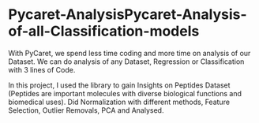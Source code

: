 # Pycaret-AnalysisPycaret-Analysis-of-all-Classification-models

With PyCaret, we spend less time coding and more time on analysis of our Dataset.
We can do analysis of any Dataset, Regression or Classification with 3 lines of Code.

In this project, I used the library to gain Insights on Peptides Dataset (Peptides are important molecules with diverse biological functions and biomedical uses).
Did Normalization with different methods, Feature Selection, Outlier Removals, PCA and Analysed.
